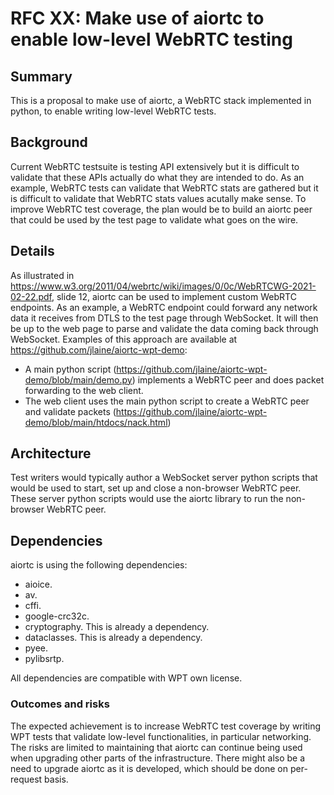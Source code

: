 # RFC XX: Make use of aiortc to enable low-level WebRTC testing


## Summary

This is a proposal to make use of aiortc, a WebRTC stack implemented in python, to enable writing low-level WebRTC tests.


## Background

Current WebRTC testsuite is testing API extensively but it is difficult to validate that these APIs actually do what they are intended to do.
As an example, WebRTC tests can validate that WebRTC stats are gathered but it is difficult to validate that WebRTC stats values acutally make sense.
To improve WebRTC test coverage, the plan would be to build an aiortc peer that could be used by the test page to validate what goes on the wire.


## Details

As illustrated in https://www.w3.org/2011/04/webrtc/wiki/images/0/0c/WebRTCWG-2021-02-22.pdf, slide 12, aiortc can be used to implement custom WebRTC endpoints.
As an example, a WebRTC endpoint could forward any network data it receives from DTLS to the test page through WebSocket.
It will then be up to the web page to parse and validate the data coming back through WebSocket.
Examples of this approach are available at https://github.com/jlaine/aiortc-wpt-demo:
- A main python script (https://github.com/jlaine/aiortc-wpt-demo/blob/main/demo.py) implements a WebRTC peer and does packet forwarding to the web client.
- The web client uses the main python script to create a WebRTC peer and validate packets (https://github.com/jlaine/aiortc-wpt-demo/blob/main/htdocs/nack.html)

## Architecture

Test writers would typically author a WebSocket server python scripts that would be used to start, set up and close a non-browser WebRTC peer.
These server python scripts would use the aiortc library to run the non-browser WebRTC peer.


## Dependencies

aiortc is using the following dependencies:
* aioice.
* av.
* cffi.
* google-crc32c.
* cryptography. This is already a dependency.
* dataclasses. This is already a dependency.
* pyee.
* pylibsrtp.

All dependencies are compatible with WPT own license.

### Outcomes and risks

The expected achievement is to increase WebRTC test coverage by writing WPT tests that validate low-level functionalities, in particular networking.
The risks are limited to maintaining that aiortc can continue being used when upgrading other parts of the infrastructure.
There might also be a need to upgrade aiortc as it is developed, which should be done on per-request basis.
